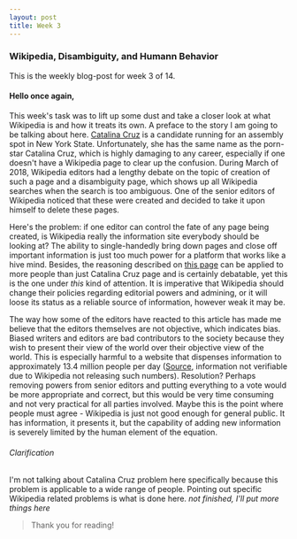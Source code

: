 ```yaml
---
layout: post
title: Week 3
---
```



### Wikipedia, Disambiguity, and Humann Behavior

This is the weekly blog-post for week 3 of 14.

#### Hello once again,

This week's task was to lift up some dust and take a closer look at what Wikipedia is and how it treats its own. A preface to the story I am going to be talking about here. [Catalina Cruz](https://www.cruzfornewyork.com/meet-catalina/) is a candidate running for an assembly spot in New York State. Unfortunately, she has the same name as the porn-star Catalina Cruz, which is highly damaging to any career, especially if one doesn't have a Wikipedia page to clear up the confusion. During March of 2018, Wikipedia editors had a lengthy debate on the topic of creation of such a page and a disambiguity page, which shows up all Wikipedia searches when the search is too ambiguous. One of the senior editors of Wikipedia noticed that these were created and decided to take it upon himself to delete these pages.

Here's the problem: if one editor can control the fate of any page being created, is Wikipedia really the information site everybody should be looking at? The ability to single-handedly bring down pages and close off important information is just too much power for a platform that works like a hive mind. Besides, the reasoning described on [this page](https://en.wikipedia.org/wiki/Wikipedia:Articles_for_deletion/Catalina_Cruz_(politician)) can be applied to more people than just Catalina Cruz page and is certainly debatable, yet this is the one under *this* kind of attention. It is imperative that Wikipedia should change their policies regarding editorial powers and admining, or it will loose its status as a reliable source of information, however weak it may be.

The way how some of the editors have reacted to this article has made me believe that the editors themselves are not objective, which indicates bias. Biased writers and editors are bad contributors to the society because they wish to present their view of the world over their objective view of the world. This is especially harmful to a website that dispenses information to approximately 13.4 million people per day ([Source](https://www.quora.com/How-many-users-visit-Wikipedia-daily), information not verifiable due to Wikipedia not releasing such numbers). Resolution? Perhaps removing powers from senior editors and putting everything to a vote would be more appropriate and correct, but this would be very time consuming and not very practical for all parties involved. Maybe this is the point where people must agree - Wikipedia is just not good enough for general public. It has information, it presents it, but the capability of adding new information is severely limited by the human element of the equation.

###### Clarification

I'm not talking about Catalina Cruz problem here specifically because this problem is applicable to a wide range of people. Pointing out specific Wikipedia related problems is what is done here. *not finished, I'll put more things here*

>Thank you for reading!
